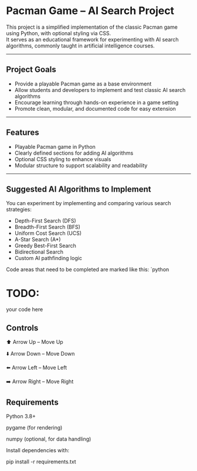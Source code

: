 #  Pacman Game – AI Search Project

This project is a simplified implementation of the classic Pacman game using Python, with optional styling via CSS.  
It serves as an educational framework for experimenting with AI search algorithms, commonly taught in artificial intelligence courses.

---

##  Project Goals

- Provide a playable Pacman game as a base environment
- Allow students and developers to implement and test classic AI search algorithms
- Encourage learning through hands-on experience in a game setting
- Promote clean, modular, and documented code for easy extension

---

##  Features

-  Playable Pacman game in Python
-  Clearly defined sections for adding AI algorithms
-  Optional CSS styling to enhance visuals
-  Modular structure to support scalability and readability

---

##  Suggested AI Algorithms to Implement

You can experiment by implementing and comparing various search strategies:

- Depth-First Search (DFS)
- Breadth-First Search (BFS)
- Uniform Cost Search (UCS)
- A-Star Search (A\*)
- Greedy Best-First Search
- Bidirectional Search
- Custom AI pathfinding logic

Code areas that need to be completed are marked like this:
`python
# TODO:
your code here

## Controls

⬆️ Arrow Up – Move Up

⬇️ Arrow Down – Move Down

⬅️ Arrow Left – Move Left

➡️ Arrow Right – Move Right

## Requirements

Python 3.8+

pygame (for rendering)

numpy (optional, for data handling)

Install dependencies with:

pip install -r requirements.txt

